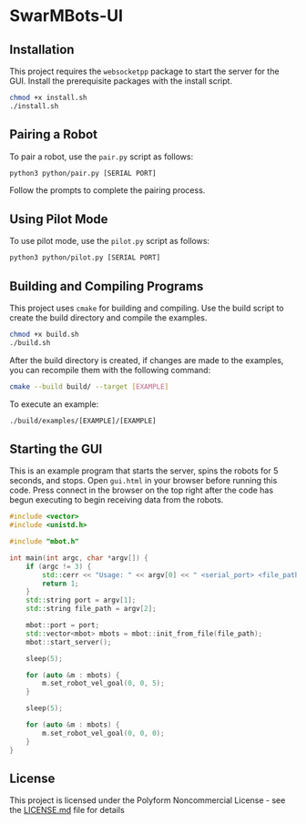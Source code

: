 # SwarMBots-UI

## Installation

This project requires the `websocketpp` package to start the server for the GUI. Install the prerequisite packages with the install script.

```bash
chmod +x install.sh
./install.sh
```

## Pairing a Robot

To pair a robot, use the `pair.py` script as follows:

```bash
python3 python/pair.py [SERIAL PORT]
```

Follow the prompts to complete the pairing process.

## Using Pilot Mode

To use pilot mode, use the `pilot.py` script as follows:

```bash
python3 python/pilot.py [SERIAL PORT]
```

## Building and Compiling Programs

This project uses `cmake` for building and compiling. Use the build script to create the build directory and compile the examples.

```bash
chmod +x build.sh
./build.sh
```

After the build directory is created, if changes are made to the examples, you can recompile them with the following command:

```bash
cmake --build build/ --target [EXAMPLE]
```

To execute an example:
```bash
./build/examples/[EXAMPLE]/[EXAMPLE]
```

## Starting the GUI

This is an example program that starts the server, spins the robots for 5 seconds, and stops. Open `gui.html` in your browser before running this code. Press connect in the browser on the top right after the code has begun executing to begin receiving data from the robots.

```cpp
#include <vector>
#include <unistd.h>

#include "mbot.h"

int main(int argc, char *argv[]) {
    if (argc != 3) {
        std::cerr << "Usage: " << argv[0] << " <serial_port> <file_path>\n";
        return 1;
    }
    std::string port = argv[1];
    std::string file_path = argv[2];

    mbot::port = port;
    std::vector<mbot> mbots = mbot::init_from_file(file_path);
    mbot::start_server();

    sleep(5);

    for (auto &m : mbots) {
        m.set_robot_vel_goal(0, 0, 5);
    }

    sleep(5);

    for (auto &m : mbots) {
        m.set_robot_vel_goal(0, 0, 0);
    }
}
```

## License

This project is licensed under the Polyform Noncommercial License - see the [LICENSE.md](LICENSE.md) file for details